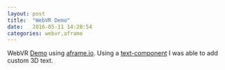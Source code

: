 ```yaml
---
layout: post
title:  "WebVR Demo"
date:   2016-05-11 14:20:54
categories: webvr,aframe
---
```


WebVR [Demo](http://nikhilnayak98.github.io/webvrapp/) using [aframe.io](https://aframe.io). Using a [text-component](http://nikhilnayak98.github.io/webvrapp/assets/vr/js/aframe-text-component.min.js) I was able to add custom 3D text. 

